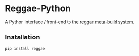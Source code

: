 Reggae-Python
=============

A Python interface / front-end to [the reggae meta-build system](https://github.org/atilaneves/reggae).


Installation
------------

    pip install reggae
